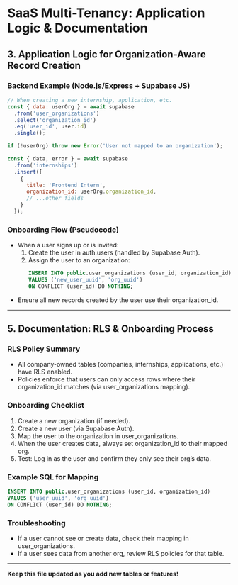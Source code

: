 # SaaS Multi-Tenancy: Application Logic & Documentation

## 3. Application Logic for Organization-Aware Record Creation

### Backend Example (Node.js/Express + Supabase JS)

```js
// When creating a new internship, application, etc.
const { data: userOrg } = await supabase
  .from('user_organizations')
  .select('organization_id')
  .eq('user_id', user.id)
  .single();

if (!userOrg) throw new Error('User not mapped to an organization');

const { data, error } = await supabase
  .from('internships')
  .insert([
    {
      title: 'Frontend Intern',
      organization_id: userOrg.organization_id,
      // ...other fields
    }
  ]);
```

### Onboarding Flow (Pseudocode)
- When a user signs up or is invited:
  1. Create the user in auth.users (handled by Supabase Auth).
  2. Assign the user to an organization:
     ```sql
     INSERT INTO public.user_organizations (user_id, organization_id)
     VALUES ('new_user_uuid', 'org_uuid')
     ON CONFLICT (user_id) DO NOTHING;
     ```
- Ensure all new records created by the user use their organization_id.

---

## 5. Documentation: RLS & Onboarding Process

### RLS Policy Summary
- All company-owned tables (companies, internships, applications, etc.) have RLS enabled.
- Policies enforce that users can only access rows where their organization_id matches (via user_organizations mapping).

### Onboarding Checklist
1. Create a new organization (if needed).
2. Create a new user (via Supabase Auth).
3. Map the user to the organization in user_organizations.
4. When the user creates data, always set organization_id to their mapped org.
5. Test: Log in as the user and confirm they only see their org’s data.

### Example SQL for Mapping
```sql
INSERT INTO public.user_organizations (user_id, organization_id)
VALUES ('user_uuid', 'org_uuid')
ON CONFLICT (user_id) DO NOTHING;
```

### Troubleshooting
- If a user cannot see or create data, check their mapping in user_organizations.
- If a user sees data from another org, review RLS policies for that table.

---

**Keep this file updated as you add new tables or features!**
